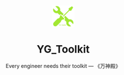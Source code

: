 
<p align="center">
  <img width="12%" src="./public/tinker_icon.svg" alt="YG_Toolkit Logo" />
</p>

<h1 align="center">YG_Toolkit</h1>

<p align="center">Every engineer needs their toolkit — 《万神殿》</p>


